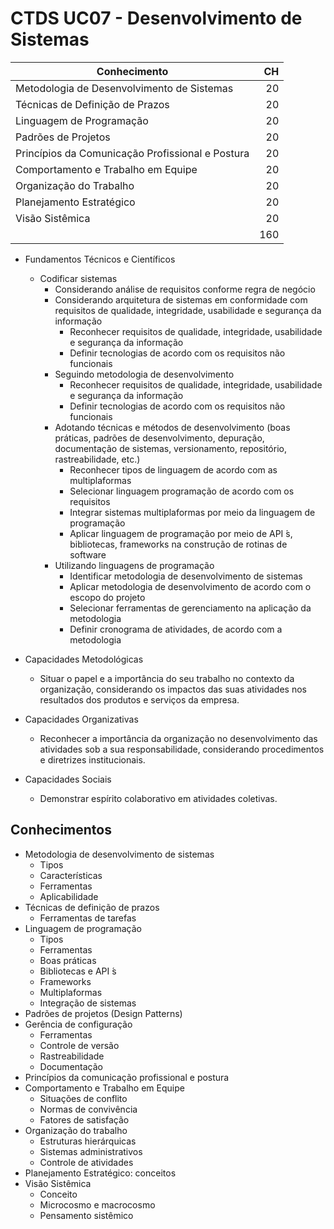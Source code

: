 # CTDS UC07 - Desenvolvimento de Sistemas

| Conhecimento | CH |
|---|--:|
| Metodologia de Desenvolvimento de Sistemas | 20 |
| Técnicas de Definição de Prazos | 20 |
| Linguagem de Programação | 20 |
| Padrões de Projetos | 20 |
| Princípios da Comunicação Profissional e Postura | 20 |
| Comportamento e Trabalho em Equipe | 20 |
| Organização do Trabalho | 20 |
| Planejamento Estratégico | 20 |
| Visão Sistêmica | 20 |
|  | 160 |

* Fundamentos Técnicos e Científicos
    - Codificar sistemas
        * Considerando análise de requisitos conforme regra de negócio
        * Considerando arquitetura de sistemas em conformidade com requisitos de qualidade, integridade, usabilidade e segurança da informação
            - Reconhecer requisitos de qualidade, integridade, usabilidade e segurança da informação
            - Definir tecnologias de acordo com os requisitos não funcionais
        * Seguindo metodologia de desenvolvimento
            - Reconhecer requisitos de qualidade, integridade, usabilidade e segurança da informação
            - Definir tecnologias de acordo com os requisitos não funcionais
        * Adotando técnicas e métodos de desenvolvimento (boas práticas, padrões de desenvolvimento, depuração, documentação de sistemas, versionamento, repositório, rastreabilidade, etc.)
            - Reconhecer tipos de linguagem de acordo com as multiplaformas
            - Selecionar linguagem programação de acordo com os requisitos
            - Integrar sistemas multiplaformas por meio da linguagem de programação
            - Aplicar linguagem de programação por meio de API ́s, bibliotecas, frameworks na construção de rotinas de software
        * Utilizando linguagens de programação
            - Identificar metodologia de desenvolvimento de sistemas
            - Aplicar metodologia de desenvolvimento de acordo com o escopo do projeto
            - Selecionar ferramentas de gerenciamento na aplicação da metodologia
            - Definir cronograma de atividades, de acordo com a metodologia

* Capacidades Metodológicas
    - Situar o papel e a importância do seu trabalho no contexto da organização, considerando os impactos das suas atividades nos resultados dos produtos e serviços da empresa.

* Capacidades Organizativas
    - Reconhecer a importância da organização no desenvolvimento das atividades sob a sua responsabilidade, considerando procedimentos e diretrizes institucionais.

* Capacidades Sociais
    - Demonstrar espírito colaborativo em atividades coletivas.

## Conhecimentos

* Metodologia de desenvolvimento de sistemas
    * Tipos
    * Características
    * Ferramentas
    * Aplicabilidade
* Técnicas de definição de prazos
    * Ferramentas de tarefas
* Linguagem de programação
    * Tipos
    * Ferramentas
    * Boas práticas
    * Bibliotecas e API ́s
    * Frameworks
    * Multiplaformas
    * Integração de sistemas
* Padrões de projetos (Design Patterns)
* Gerência de configuração
    * Ferramentas
    * Controle de versão
    * Rastreabilidade
    * Documentação
* Princípios da comunicação profissional e postura
* Comportamento e Trabalho em Equipe
    * Situações de conflito
    * Normas de convivência
    * Fatores de satisfação
* Organização do trabalho
    * Estruturas hierárquicas
    * Sistemas administrativos
    * Controle de atividades
* Planejamento Estratégico: conceitos
* Visão Sistêmica
    * Conceito
    * Microcosmo e macrocosmo
    * Pensamento sistêmico